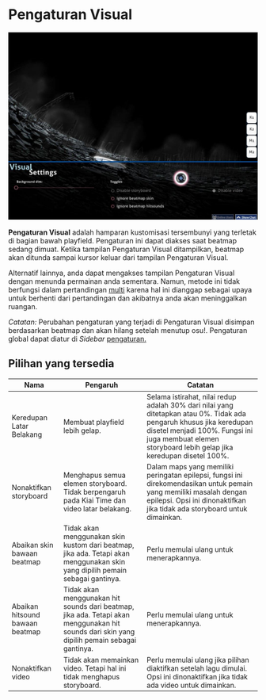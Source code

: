 # Pengaturan Visual

![Contoh Pengaturan Visual](img/VisualSettings.jpg "Contoh Pengaturan Visual")

**Pengaturan Visual** adalah hamparan kustomisasi tersembunyi yang terletak di bagian bawah playfield. Pengaturan ini dapat diakses saat beatmap sedang dimuat. Ketika tampilan Pengaturan Visual ditampilkan, beatmap akan ditunda sampai kursor keluar dari tampilan Pengaturan Visual.

Alternatif lainnya, anda dapat mengakses tampilan Pengaturan Visual dengan menunda permainan anda sementara. Namun, metode ini tidak berfungsi dalam pertandingan [multi](/wiki/Multi "multi") karena hal ini dianggap sebagai upaya untuk berhenti dari pertandingan dan akibatnya anda akan meninggalkan ruangan.

*Catatan:* Perubahan pengaturan yang terjadi di Pengaturan Visual disimpan berdasarkan beatmap dan akan hilang setelah menutup osu!. Pengaturan global dapat diatur di *Sidebar* [pengaturan.](/wiki/Options "pengaturan")

## Pilihan yang tersedia

| Nama | Pengaruh | Catatan |
| --- | --- | --- |
| Keredupan Latar Belakang | Membuat playfield lebih gelap. | Selama istirahat, nilai redup adalah 30% dari nilai yang ditetapkan atau 0%. Tidak ada pengaruh khusus jika keredupan disetel menjadi 100%. Fungsi ini juga membuat elemen storyboard lebih gelap jika keredupan disetel 100%. |
| Nonaktifkan storyboard | Menghapus semua elemen storyboard. Tidak berpengaruh pada Kiai Time dan video latar belakang. | Dalam maps yang memiliki peringatan epilepsi, fungsi ini direkomendasikan untuk pemain yang memiliki masalah dengan epilepsi. Opsi ini dinonaktifkan jika tidak ada storyboard untuk dimainkan. |
| Abaikan skin bawaan beatmap | Tidak akan menggunakan skin kustom dari beatmap, jika ada. Tetapi akan menggunakan skin yang dipilih pemain sebagai gantinya. | Perlu memulai ulang untuk menerapkannya.  |
| Abaikan hitsound bawaan beatmap | Tidak akan menggunakan hit sounds dari beatmap, jika ada. Tetapi akan menggunakan hit sounds dari skin yang dipilih pemain sebagai gantinya. | Perlu memulai ulang untuk menerapkannya. |
| Nonaktifkan video | Tidak akan memainkan video. Tetapi hal ini tidak menghapus storyboard. | Perlu memulai ulang jika pilihan diaktifkan setelah lagu dimulai. Opsi ini dinonaktifkan jika tidak ada video untuk dimainkan. |
